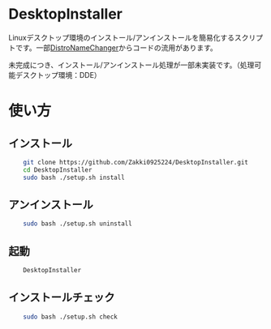 # DesktopInstaller

Linuxデスクトップ環境のインストール/アンインストールを簡易化するスクリプトです。一部[DistroNameChanger](https://github.com/Zakki0925224/DistroNameChanger)からコードの流用があります。

未完成につき、インストール/アンインストール処理が一部未実装です。（処理可能デスクトップ環境：DDE）

# 使い方
## インストール
```bash
    git clone https://github.com/Zakki0925224/DesktopInstaller.git
    cd DesktopInstaller
    sudo bash ./setup.sh install
```
## アンインストール
```bash
    sudo bash ./setup.sh uninstall
```
## 起動
```bash
    DesktopInstaller
```
## インストールチェック
```bash
    sudo bash ./setup.sh check
```